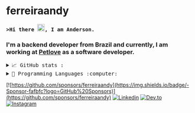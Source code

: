 # ferreiraandy 

<samp>**>Hi there <img src="https://media.giphy.com/media/hvRJCLFzcasrR4ia7z/giphy.gif" width="20px">, I am Anderson.**</samp>

###  I'm a backend developer from Brazil and currently, I am working at [Petlove](https://github.com/petlove) as a software developer.

<details>
  <summary> <samp>📈 GitHub stats :</samp></summary>
  <br/>
  
  ![ferreiraandy's github stats](https://github-readme-stats.vercel.app/api?username=ferreiraandy&show_icons=true&theme=tokyonight&count_private=true)
</details>

<details>
  <summary> <samp>📝 Programming Languages :computer:</samp></summary>
  <br/>

  <p>
    <img src="https://img.shields.io/badge/Ruby-CC342D?style=for-the-badge&logo=ruby&logoColor=white">
    <img src="https://img.shields.io/badge/Ruby_on_Rails-CC0000?style=for-the-badge&logo=ruby-on-rails&logoColor=white">
    <img src="https://img.shields.io/badge/Elixir-4B275F?style=for-the-badge&logo=elixir&logoColor=white">
    <img src="https://img.shields.io/badge/Amazon_AWS-232F3E?style=for-the-badge&logo=amazon-aws&logoColor=white">
    <img src="https://img.shields.io/badge/MySQL-00000F?style=for-the-badge&logo=mysql&logoColor=white">
    <img src="https://img.shields.io/badge/MongoDB-4EA94B?style=for-the-badge&logo=mongodb&logoColor=white">
    <img src="https://img.shields.io/badge/postgres-%23316192.svg?style=for-the-badge&logo=postgresql&logoColor=white">
  </p>
  
  <br/>
  <br/>
  
  ![ferreiraandy's github stats](https://github-readme-stats.vercel.app/api/top-langs?username=ferreiraandy&hide=html,java,objective-c,CoffeeScript,JavaScript,CSS&layout=compact&theme=tokyonight&count_private=true&langs_count=10)
</details>

[![https://github.com/sponsors/ferreiraandy](https://img.shields.io/badge/-Sponsor-fafbfc?logo=GitHub%20Sponsors)](https://github.com/sponsors/ferreiraandy)
[![Linkedin](https://img.shields.io/badge/LinkedIn-0077B5?logo=linkedin&logoColor=white)](https://www.linkedin.com/in/anderson-ferreira-b771bba5/)
[![Dev.to](https://img.shields.io/badge/dev.to-0A0A0A?logo=dev.to&logoColor=white)](https://dev.to/ferreiraandy)
[![Instagram](https://img.shields.io/badge/Instagram-%23E4405F.svg?logo=Instagram&logoColor=white)](https://www.instagram.com/ferreiraandyoficial/)
